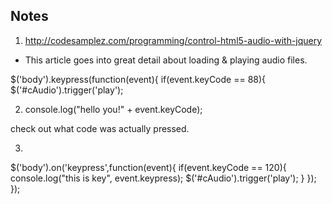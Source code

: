 ## Notes

1. http://codesamplez.com/programming/control-html5-audio-with-jquery
- This article goes into great detail about loading & playing audio files.


$('body').keypress(function(event){
  if(event.keyCode == 88){
    $('#cAudio').trigger('play');

2.   console.log("hello you!" + event.keyCode);


check out what code was actually pressed.


3.
$('body').on('keypress',function(event){
  if(event.keyCode == 120){
    console.log("this is key", event.keypress);
    $('#cAudio').trigger('play');
  }
});
});
